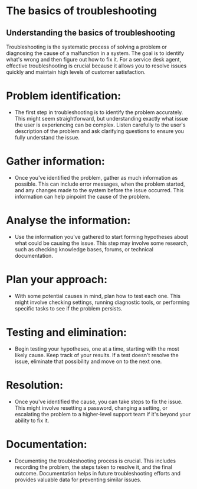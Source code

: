 # **The basics of troubleshooting**
  
## Understanding the basics of troubleshooting
Troubleshooting is the systematic process of solving a problem or diagnosing the cause of a malfunction in a system. The goal is to identify what's wrong and then figure out how to fix it. For a service desk agent, effective troubleshooting is crucial because it allows you to resolve issues quickly and maintain high levels of customer satisfaction.

# Problem identification:
- The first step in troubleshooting is to identify the problem accurately. This might seem straightforward, but understanding exactly what issue the user is experiencing can be complex. Listen carefully to the user's description of the problem and ask clarifying questions to ensure you fully understand the issue.

# Gather information:
- Once you've identified the problem, gather as much information as possible. This can include error messages, when the problem started, and any changes made to the system before the issue occurred. This information can help pinpoint the cause of the problem.

# Analyse the information:
- Use the information you've gathered to start forming hypotheses about what could be causing the issue. This step may involve some research, such as checking knowledge bases, forums, or technical documentation.

# Plan your approach:
- With some potential causes in mind, plan how to test each one. This might involve checking settings, running diagnostic tools, or performing specific tasks to see if the problem persists.

# Testing and elimination:
- Begin testing your hypotheses, one at a time, starting with the most likely cause. Keep track of your results. If a test doesn't resolve the issue, eliminate that possibility and move on to the next one.

# Resolution:
- Once you've identified the cause, you can take steps to fix the issue. This might involve resetting a password, changing a setting, or escalating the problem to a higher-level support team if it's beyond your ability to fix  it.

# Documentation:
- Documenting the troubleshooting process is crucial. This includes recording the problem, the steps taken to resolve it, and the final outcome. Documentation helps in future troubleshooting efforts and provides valuable data for preventing similar issues.